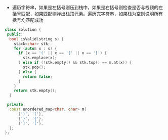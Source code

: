 * 遍历字符串，如果是左括号则压到栈中，如果是右括号则检查是否与栈顶的左括号匹配，如果匹配则弹出栈顶元素。遍历完字符串，如果栈为空则说明所有括号均匹配成功

```cpp
class Solution {
 public:
  bool isValid(string s) {
    stack<char> stk;
    for (auto& x : s) {
      if (x == '(' || x == '{' || x == '[') {
        stk.emplace(x);
      } else if (!stk.empty() && stk.top() == m.at(x)) {
        stk.pop();
      } else {
        return false;
      }
    }
    return stk.empty();
  }

 private:
  const unordered_map<char, char> m{
      {')', '('},
      {'}', '{'},
      {']', '['},
  };
};
```
